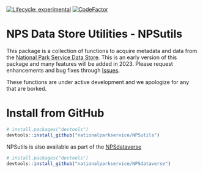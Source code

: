 
<!-- README.md is generated from README.Rmd. Please edit that file -->
<!-- badges: start -->

[![Lifecycle:
experimental](https://img.shields.io/badge/lifecycle-experimental-orange.svg)](https://www.tidyverse.org/lifecycle/#experimental)
[![CodeFactor](https://www.codefactor.io/repository/github/roblbaker/npsutils/badge)](https://www.codefactor.io/repository/github/roblbaker/npsutils)
<!-- badges: end -->

# NPS Data Store Utilities - NPSutils

This package is a collection of functions to acquire metadata and data
from the [National Park Service Data
Store](https://irma.nps.gov/DataStore/). This is an early version of
this package and many features will be added in 2023. Please request
enhancements and bug fixes through
[Issues](https://github.com/nationalparkservice/NPSutils/issues).

These functions are under active development and we apologize for any
that are borked.

# Install from GitHub

``` r
# install.packages("devtools")
devtools::install_github("nationalparkservice/NPSutils")
```

NPSutils is also available as part of the
[NPSdataverse](https://nationalparkservice.github.io/NPSdataverse/)

``` r
# install.packages("devtools")
devtools::install_github("nationalparkservice/NPSdataverse")
```

